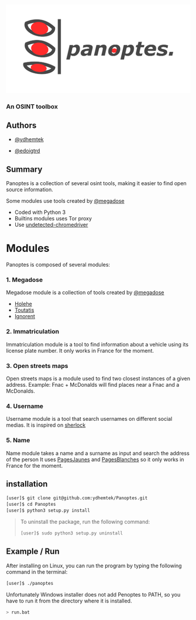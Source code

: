 
![logo](media/panoptes_logo_no_background.png)

### An OSINT toolbox

## Authors

- [@ydhemtek](https://www.github.com/ydhemtek)

- [@edoigtrd](https://www.github.com/edoigtrd)


## Summary

Panoptes is a collection of several osint tools, making it easier to find open source information.

Some modules use tools created by [@megadose](https://www.github.com/megadose)

-  Coded with Python 3
-  Builtins modules uses Tor proxy
-  Use [undetected-chromedriver](https://github.com/ultrafunkamsterdam/undetected-chromedriver)

# Modules

Panoptes is composed of several modules:

### 1. Megadose
 Megadose module is a collection of tools created by [@megadose](https://www.github.com/megadose)
 - [Holehe](https://github.com/megadose/holehe)
 - [Toutatis](https://github.com/megadose/toutatis)
 - [Ignorent](https://github.com/megadose/ignorant)

### 2. Immatriculation
 Immatriculation module is a tool to find information about a vehicle using its license plate number.
 It only works in France for the moment.

### 3. Open streets maps
 Open streets maps is a module used to find two closest instances of a given address.
 Example: Fnac + McDonalds will find places near a Fnac and a McDonalds.

### 4. Username
 Username module is a tool that search usernames on different social medias.
 It is inspired on [sherlock](https://github.com/sherlock-project/sherlock/)

### 5. Name
 Name module takes a name and a surname as input and search the address of the person
 It uses [PagesJaunes](https://www.pagesjaunes.fr/) and [PagesBlanches](https://www.pagesblanches.fr/) so it only works in France for the moment.

## installation

```bash
[user]$ git clone git@github.com:ydhemtek/Panoptes.git
[user]$ cd Panoptes
[user]$ python3 setup.py install

```

> To uninstall the package, run the following command:
> ```bash
> [user]$ sudo python3 setup.py uninstall
> ```

## Example / Run

After installing on Linux, you can run the program by typing the following command in the terminal:

```bash
[user]$ ./panoptes
```

Unfortunately Windows installer does not add Penoptes to PATH, so you have to run it from the directory where it is installed.

```bash
> run.bat
```